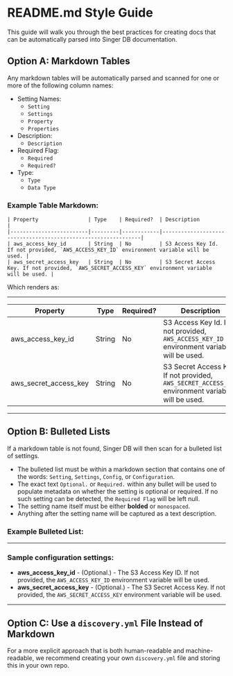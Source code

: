 # README.md Style Guide

This guide will walk you through the best practices for creating docs that can be
automatically parsed into Singer DB documentation.

## Option A: Markdown Tables

Any markdown tables will be automatically parsed and scanned for one or more of the
following column names:

- Setting Names:
  - `Setting`
  - `Settings`
  - `Property`
  - `Properties`
- Description:
  - `Description`
- Required Flag:
  - `Required`
  - `Required?`
- Type:
  - `Type`
  - `Data Type`

### Example Table Markdown:

```
| Property                | Type    | Required?  | Description                                                   |
|-------------------------|---------|------------|---------------------------------------------------------------|
| aws_access_key_id       | String  | No         | S3 Access Key Id. If not provided, `AWS_ACCESS_KEY_ID` environment variable will be used. |
| aws_secret_access_key   | String  | No         | S3 Secret Access Key. If not provided, `AWS_SECRET_ACCESS_KEY` environment variable will be used. |
```

Which renders as:

---

| Property                | Type    | Required?  | Description                                                   |
|-------------------------|---------|------------|---------------------------------------------------------------|
| aws_access_key_id       | String  | No         | S3 Access Key Id. If not provided, `AWS_ACCESS_KEY_ID` environment variable will be used. |
| aws_secret_access_key   | String  | No         | S3 Secret Access Key. If not provided, `AWS_SECRET_ACCESS_KEY` environment variable will be used. |

---

## Option B: Bulleted Lists

If a markdown table is not found, Singer DB will then scan for a bulleted list of settings.

- The bulleted list must be within a markdown section that contains one of the words:
  `Setting`, `Settings`, `Config`, or `Configuration`.
- The exact text `Optional.` or `Required.` within any bullet will be used to populate
  metadata on whether the setting is optional or required. If no such setting can be
  detected, the `Required Flag` will be left null.
- The setting name itself must be either **bolded** or `monospaced`.
- Anything after the setting name will be captured as a text description.

### Example Bulleted List:

---

### Sample configuration settings:

- **aws_access_key_id** - (Optional.) - The S3 Access Key ID. If not provided, the
  `AWS_ACCESS_KEY_ID` environment variable will be used.
- **aws_secret_access_key** - (Optional.) - The S3 Secret Access Key. If not provided, the
  `AWS_SECRET_ACCESS_KEY` environment variable will be used.

---

## Option C: Use a `discovery.yml` File Instead of Markdown

For a more explicit approach that is both human-readable and machine-readable, we recommend
creating your own `discovery.yml` file and storing this in your own repo.
